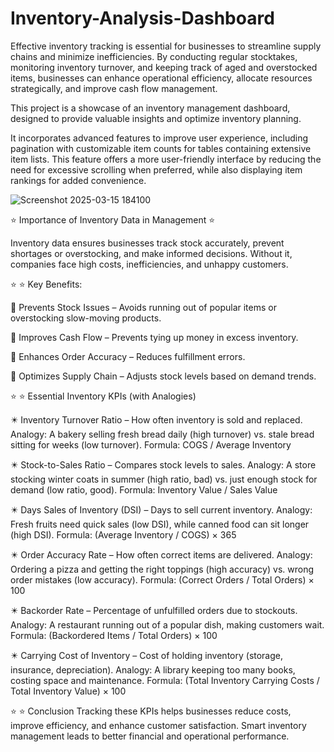 # Inventory-Analysis-Dashboard
Effective inventory tracking is essential for businesses to streamline supply chains and minimize inefficiencies. By conducting regular stocktakes, monitoring inventory turnover, and keeping track of aged and overstocked items, businesses can enhance operational efficiency, allocate resources strategically, and improve cash flow management.

This project is a showcase of an inventory management dashboard, designed to provide valuable insights and optimize inventory planning. 

It incorporates advanced features to improve user experience, including pagination with customizable item counts for tables containing extensive item lists. This feature offers a more user-friendly interface by reducing the need for excessive scrolling when preferred, while also displaying item rankings for added convenience.

![Screenshot 2025-03-15 184100](https://github.com/user-attachments/assets/afc1b2bf-5003-461a-b0ab-eed162c434bf)

⭐ Importance of Inventory Data in Management ⭐ 

Inventory data ensures businesses track stock accurately, prevent shortages or overstocking, and make informed decisions. Without it, companies face high costs, inefficiencies, and unhappy customers.

⭐ ⭐ Key Benefits:

💫 Prevents Stock Issues – Avoids running out of popular items or overstocking slow-moving products.

💫 Improves Cash Flow – Prevents tying up money in excess inventory.

💫 Enhances Order Accuracy – Reduces fulfillment errors.

💫 Optimizes Supply Chain – Adjusts stock levels based on demand trends.


⭐ ⭐ Essential Inventory KPIs (with Analogies)

✴️ Inventory Turnover Ratio – How often inventory is sold and replaced.
Analogy: A bakery selling fresh bread daily (high turnover) vs. stale bread sitting for weeks (low turnover).
Formula: COGS / Average Inventory

✴️ Stock-to-Sales Ratio – Compares stock levels to sales.
Analogy: A store stocking winter coats in summer (high ratio, bad) vs. just enough stock for demand (low ratio, good).
Formula: Inventory Value / Sales Value

✴️ Days Sales of Inventory (DSI) – Days to sell current inventory.
Analogy: Fresh fruits need quick sales (low DSI), while canned food can sit longer (high DSI).
Formula: (Average Inventory / COGS) × 365

✴️ Order Accuracy Rate – How often correct items are delivered.
Analogy: Ordering a pizza and getting the right toppings (high accuracy) vs. wrong order mistakes (low accuracy).
Formula: (Correct Orders / Total Orders) × 100

✴️ Backorder Rate – Percentage of unfulfilled orders due to stockouts.
Analogy: A restaurant running out of a popular dish, making customers wait.
Formula: (Backordered Items / Total Orders) × 100

✴️ Carrying Cost of Inventory – Cost of holding inventory (storage, insurance, depreciation).
Analogy: A library keeping too many books, costing space and maintenance.
Formula: (Total Inventory Carrying Costs / Total Inventory Value) × 100


⭐ ⭐ Conclusion
Tracking these KPIs helps businesses reduce costs, improve efficiency, and enhance customer satisfaction. Smart inventory management leads to better financial and operational performance.
